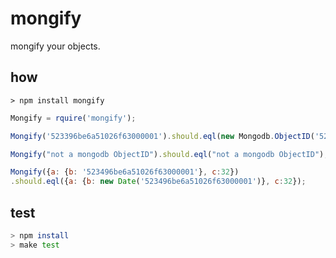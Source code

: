 mongify
=======

mongify your objects.

## how

`> npm install mongify`

```javascript
Mongify = rquire('mongify');

Mongify('523396be6a51026f63000001').should.eql(new Mongodb.ObjectID('523396be6a51026f63000001'));

Mongify("not a mongodb ObjectID").should.eql("not a mongodb ObjectID");

Mongify({a: {b: '523496be6a51026f63000001'}, c:32})
.should.eql({a: {b: new Date('523496be6a51026f63000001')}, c:32});
```

## test
```sh
> npm install
> make test
```
